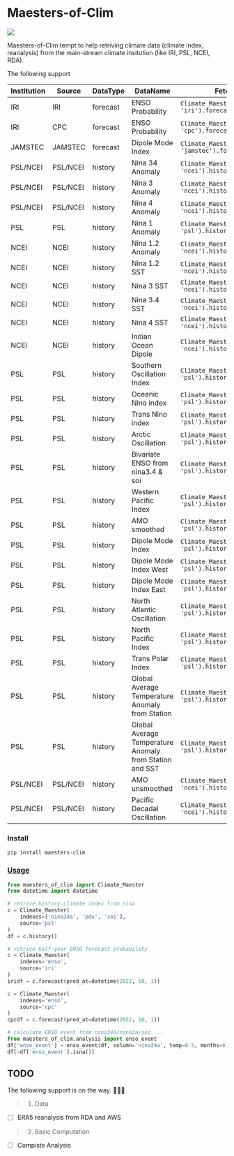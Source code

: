 # Maesters-of-Clim

![](./static/maesters_of_clim.jpg)

Maesters-of-Clim tempt to help retriving climate data (climate index, reanalysis) from the main-stream climate insitution (like IRI, PSL, NCEI, RDA). 

The following support

|Institution|Source|DataType|DataName|FetchData|
|--|--|--|--|--|
|IRI|IRI|forecast|ENSO Probability|`Climate_Maester(['enso'], 'iri').forecast(pred_at=date)`|
|IRI|CPC|forecast|ENSO Probability|`Climate_Maester(['enso'], 'cpc').forecast(pred_at=date)`|
|JAMSTEC|JAMSTEC|forecast| Dipole Mode Index|`Climate_Maester(['dmi'], 'jamstec').forecast()`|  
|PSL/NCEI|PSL/NCEI|history|Nina 34 Anomaly|`Climate_Maester(['nina34a'], 'ncei').history()`|
|PSL/NCEI|PSL/NCEI|history|Nina 3 Anomaly|`Climate_Maester(['nina3'], 'ncei').history()`|
|PSL/NCEI|PSL/NCEI|history|Nina 4 Anomaly|`Climate_Maester(['nina4'], 'ncei').history()`|
|PSL|PSL|history|Nina 1 Anomaly|`Climate_Maester(['nina1a'], 'psl').history()`|
|NCEI|NCEI|history|Nina 1.2 Anomaly|`Climate_Maester(['nina12a'], 'ncei').history()`|
|NCEI|NCEI|history|Nina 1.2 SST|`Climate_Maester(['nina12'], 'ncei').history()`|
|NCEI|NCEI|history|Nina 3 SST|`Climate_Maester(['nina3'], 'ncei').history()`|
|NCEI|NCEI|history|Nina 3.4 SST|`Climate_Maester(['nina34'], 'ncei').history()`|
|NCEI|NCEI|history|Nina 4 SST|`Climate_Maester(['nina4'], 'ncei').history()`|
|NCEI|NCEI|history|Indian Ocean Dipole|`Climate_Maester(['iod'], 'ncei').history()`|
|PSL|PSL|history|Southern Oscillation Index|`Climate_Maester(['soi'], 'psl').history()`|
|PSL|PSL|history|Oceanic Nino index|`Climate_Maester(['oni'], 'psl').history()`|
|PSL|PSL|history|Trans Nino index|`Climate_Maester(['tni'], 'psl').history()`|
|PSL|PSL|history|Arctic Oscillation|`Climate_Maester(['ao'], 'psl').history()`|
|PSL|PSL|history|Bivariate ENSO from nina3.4 & soi|`Climate_Maester(['censo'], 'psl').history()`|
|PSL|PSL|history|Western Pacific Index|`Climate_Maester(['wp'], 'psl').history()`|
|PSL|PSL|history|AMO smoothed|`Climate_Maester(['amo_sm'], 'psl').history()`|
|PSL|PSL|history|Dipole Mode Index|`Climate_Maester(['dmi'], 'psl').history()`|
|PSL|PSL|history|Dipole Mode Index West|`Climate_Maester(['dmiwest'], 'psl').history()`|
|PSL|PSL|history|Dipole Mode Index East|`Climate_Maester(['dmieast'], 'psl').history()`|
|PSL|PSL|history|North Atlantic Oscillation|`Climate_Maester(['nao'], 'psl').history()`|
|PSL|PSL|history|North Pacific Index|`Climate_Maester(['np'], 'psl').history()`|
|PSL|PSL|history|Trans Polar Index|`Climate_Maester(['tpi'], 'psl').history()`|
|PSL|PSL|history|Global Average Temperature Anomaly from Station|`Climate_Maester(['glbts'], 'psl').history()`|
|PSL|PSL|history|Global Average Temperature Anomaly from Station and SST|`Climate_Maester(['glbtssst'], 'psl').history()`|
|PSL/NCEI|PSL/NCEI|history|AMO unsmoothed|`Climate_Maester(['amo'], 'ncei').history()`|
|PSL/NCEI|PSL/NCEI|history|Pacific Decadal Oscillation|`Climate_Maester(['pdo'], 'ncei').history()`|



### Install
```shell
pip install maesters-clim
```

### [Usage](example/climate_index.ipynb)
```python
from maesters_of_clim import Climate_Maester
from datetime import datetime

# retrive history climate index from nina
c = Climate_Maester(
    indexes=['nina34a', 'pdo', 'soi'],
    source='psl'
)
df = c.history()

# retrive half-year ENSO forecast probability
c = Climate_Maester(
    indexes='enso',
    source='iri'
)
iridf = c.forecast(pred_at=datetime(2022, 10, 1))

c = Climate_Maester(
    indexes='enso',
    source='cpc'
)
cpcdf = c.forecast(pred_at=datetime(2022, 10, 1))

# calculate ENSO event from nina34a/nina3a/soi ...
from maesters_of_clim.analysis import enso_event
df['enso_event'] = enso_event(df, column='nina34a', temp=0.5, months=6)
df[~df['enso_event'].isna()]
```

## TODO

The following support is on the way. 🚀🚀🚀
> 1. Data
- [ ] ERA5 reanalysis from RDA and AWS

> 2. Basic Computation
- [ ] Compiste Analysis


